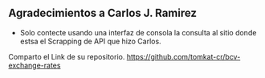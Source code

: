 ## Agradecimientos a Carlos J. Ramirez
- Solo contecte usando una interfaz de consola la consulta al sitio donde estsa el Scrapping de API que hizo Carlos.

Comparto el Link de su repositorio.
https://github.com/tomkat-cr/bcv-exchange-rates
